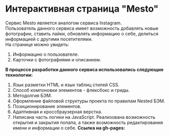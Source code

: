 # __Интерактивная страница "Mesto"__  
Сервис Mesto является аналогом сервиса Instagram.  
Пользователь данного сервиса имеет возможность добавлять новые фотографии, ставить лайки, обновлять информацию о себе, делиться информацией с другими посетителями.  
На странице можно увидеть:  
1. Информацию о пользователе.
2. Карточки с фотографиями и описанием.  


__В процессе разработки данного сервиса использовались следующие технологии:__  
1. Язык разметки HTML и язык таблиц стилей CSS.  
2. Способ компоновки элементов - флексбокс и гриды.  
3. Методолгия БЭМ.  
4. Оформление файловой структуры проекта по правилам Nested БЭМ.
5. Позиционирование элементов. 
6. Адаптивная и кроссбраузерная верстка.  
7. Написана часть логики на JavaScript. Реализована возможность открытия и закрытия попапа, а также возможность редактирования имени и информации о себе.
__Ссылка на gh-pages:__


